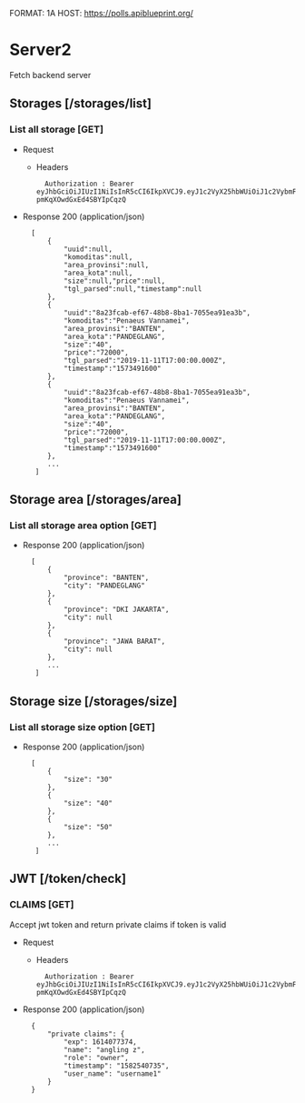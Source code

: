 FORMAT: 1A
HOST: https://polls.apiblueprint.org/

# Server2

Fetch backend server

## Storages [/storages/list]

### List all storage [GET]

+ Request

    + Headers

            Authorization : Bearer eyJhbGciOiJIUzI1NiIsInR5cCI6IkpXVCJ9.eyJ1c2VyX25hbWUiOiJ1c2VybmFtZTEiLCJuYW1lIjoiYW5nbGluZyB6Iiwicm9sZSI6Im93bmVyIiwidGltZXN0YW1wIjoiMTU4MjU0MDczNSIsImV4cCI6MTYxNDA3NzM3NH0.SNyTFamGc_82QZ7D3gky-pmKqXOwdGxEd4SBYIpCqzQ
        
+ Response 200 (application/json)

        [
            {
                "uuid":null,
                "komoditas":null,
                "area_provinsi":null,
                "area_kota":null,
                "size":null,"price":null,
                "tgl_parsed":null,"timestamp":null
            },
            {
                "uuid":"8a23fcab-ef67-48b8-8ba1-7055ea91ea3b",
                "komoditas":"Penaeus Vannamei",
                "area_provinsi":"BANTEN",
                "area_kota":"PANDEGLANG",
                "size":"40",
                "price":"72000",
                "tgl_parsed":"2019-11-11T17:00:00.000Z",
                "timestamp":"1573491600"
            },
            {
                "uuid":"8a23fcab-ef67-48b8-8ba1-7055ea91ea3b",
                "komoditas":"Penaeus Vannamei",
                "area_provinsi":"BANTEN",
                "area_kota":"PANDEGLANG",
                "size":"40",
                "price":"72000",
                "tgl_parsed":"2019-11-11T17:00:00.000Z",
                "timestamp":"1573491600"
            },
            ...
         ]

## Storage area [/storages/area]

### List all storage area option [GET]

+ Response 200 (application/json)

        [
            {
                "province": "BANTEN",
                "city": "PANDEGLANG"
            },
            {
                "province": "DKI JAKARTA",
                "city": null
            },
            {
                "province": "JAWA BARAT",
                "city": null
            },
            ...
         ]

## Storage size [/storages/size]

### List all storage size option [GET]

+ Response 200 (application/json)

        [
            {
                "size": "30"
            },
            {
                "size": "40"
            },
            {
                "size": "50"
            },
            ...
         ]

## JWT [/token/check]

### CLAIMS [GET]

Accept jwt token and return private claims if token is valid 

+ Request

    + Headers

            Authorization : Bearer eyJhbGciOiJIUzI1NiIsInR5cCI6IkpXVCJ9.eyJ1c2VyX25hbWUiOiJ1c2VybmFtZTEiLCJuYW1lIjoiYW5nbGluZyB6Iiwicm9sZSI6Im93bmVyIiwidGltZXN0YW1wIjoiMTU4MjU0MDczNSIsImV4cCI6MTYxNDA3NzM3NH0.SNyTFamGc_82QZ7D3gky-pmKqXOwdGxEd4SBYIpCqzQ
        
+ Response 200 (application/json)

        {
            "private claims": {
                "exp": 1614077374,
                "name": "angling z",
                "role": "owner",
                "timestamp": "1582540735",
                "user_name": "username1"
            }
        }
